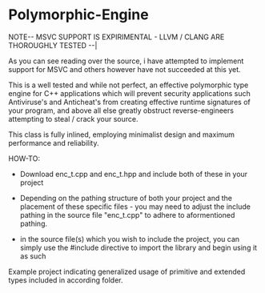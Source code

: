 # Polymorphic-Engine

NOTE-- MSVC SUPPORT IS EXPIRIMENTAL - LLVM / CLANG ARE THOROUGHLY TESTED --|

As you can see reading over the source, i have attempted to implement support for MSVC and others however have not succeeded at this yet. 

This is a well tested and while not perfect, an effective polymorphic type engine for C++ applications which will prevent security applications such Antiviruse's and Anticheat's from creating effective runtime signatures of your program, and above all else greatly obstruct reverse-engineers attempting to steal / crack your source.

This class is fully inlined, employing minimalist design and maximum performance and reliability.

HOW-TO:

* Download enc_t.cpp and enc_t.hpp and include both of these in your project  

* Depending on the pathing structure of both your project and the placement of these specific files - you may need to adjust the include pathing in the source file "enc_t.cpp" to adhere to aformentioned pathing.

* in the source file(s) which you wish to include the project, you can simply use the #include directive to import the library and begin using it as such


Example project indicating generalized usage of primitive and extended types included in according folder.

